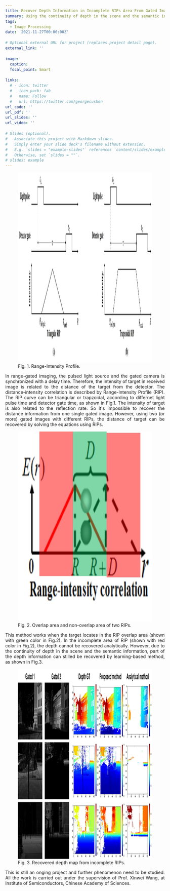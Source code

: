 ```yaml
---
title: Recover Depth Information in Incomplete RIPs Area From Gated Images
summary: Using the continuity of depth in the scene and the semantic information, part of the depth information of the target located in the non-overlap area of RIPs in gated images can be recovered by learning-based method.
tags:
  - Image Processing
date: '2021-11-27T00:00:00Z'

# Optional external URL for project (replaces project detail page).
external_link: ''

image:
  caption: 
  focal_point: Smart

links:
  # - icon: twitter
  #   icon_pack: fab
  #   name: Follow
  #   url: https://twitter.com/georgecushen
url_code: ''
url_pdf: ''
url_slides: ''
url_video: ''

# Slides (optional).
#   Associate this project with Markdown slides.
#   Simply enter your slide deck's filename without extension.
#   E.g. `slides = "example-slides"` references `content/slides/example-slides.md`.
#   Otherwise, set `slides = ""`.
# slides: example
---
```


<h8 style="text-align: justify;">

<figure>
 <img src="fig1.jpg" alt="a" width="600px" height="600px"/>
  <figcaption>
      <h10>Fig. 1. Range-Intensity Profile.</h10>
  </figcaption>
</figure>

In range-gated imaging, the pulsed light source and the gated camera is synchronized with a delay time. Therefore, the intensity of target in received image is related to the distance of the target from the detector. The distance-intensity correlation is described by Range-Intensity Profile (RIP). The RIP curve can be triangular or trapzoidal, according to differnet light pulse time and detector gate time, as shown in Fig.1. The intensity of target is also related to the reflection rate. So it's impossible to recover the distance information from one single gated image. However, using two (or more) gated images with different RIPs, the distance of target can be recovered by solving the equations using RIPs.

<h8 style="text-align: justify;">

<figure>
 <img src="fig2.jpg" alt="a" width="600px" height="600px"/>
  <figcaption>
      <h10>Fig. 2. Overlap area and non-overlap area of two RIPs.</h10>
  </figcaption>
</figure>

This method works when the target locates in the RIP overlap area (shown with green color in Fig.2). In the incomplete area of RIP (shown with red color in Fig.2), the depth cannot be recovered analytically. However, due to the continuity of depth in the scene and the semantic information, part of the depth information can stilled be recovered by learning-based method, as shown in Fig.3.

<h8 style="text-align: justify;">

<figure>
 <img src="fig3.jpg" alt="a" width="600px" height="600px"/>
  <figcaption>
      <h10>Fig. 3. Recovered depth map from incomplete RIPs.</h10>
  </figcaption>
</figure>


This is still an onging project and further phenomenon need to be studied. All the work is carried out under the supervision of Prof. Xinwei Wang, at Institute of Semiconductors, Chinese Academy of Sciences.
